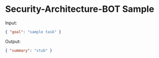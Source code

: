 # Security-Architecture-BOT Sample

Input:

```json
{ "goal": "sample task" }
```

Output:

```json
{ "summary": "stub" }
```

